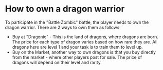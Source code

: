 # How to own a dragon warrior

To participate in the "Battle Zombic" battle, the player needs to own the dragon warrior. There are 2 ways to own them as follows: 

* Buy at "Dragonic" - This is the land of dragons, where dragons are born. The price for each type of dragon varies based on how rare they are. All dragons here are level 1 and your task is to train them to level up. 
* Buy on the Market, another way to own dragons is that you buy directly from the market - where other players post for sale. The price of dragons will depend on their level and rarity.

